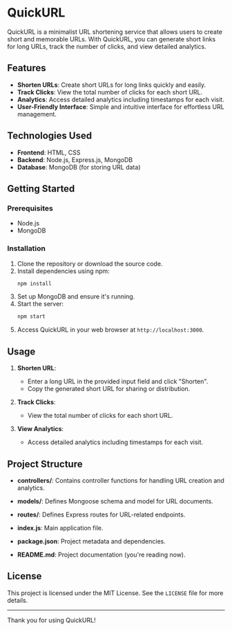 # QuickURL

QuickURL is a minimalist URL shortening service that allows users to create short and memorable URLs. With QuickURL, you can generate short links for long URLs, track the number of clicks, and view detailed analytics.

## Features

- **Shorten URLs**: Create short URLs for long links quickly and easily.
- **Track Clicks**: View the total number of clicks for each short URL.
- **Analytics**: Access detailed analytics including timestamps for each visit.
- **User-Friendly Interface**: Simple and intuitive interface for effortless URL management.

## Technologies Used

- **Frontend**: HTML, CSS
- **Backend**: Node.js, Express.js, MongoDB
- **Database**: MongoDB (for storing URL data)

## Getting Started

### Prerequisites

- Node.js
- MongoDB

### Installation

1. Clone the repository or download the source code.
2. Install dependencies using npm:
    ```bash
    npm install
    ```
3. Set up MongoDB and ensure it's running.
4. Start the server:
    ```bash
    npm start
    ```
5. Access QuickURL in your web browser at `http://localhost:3000`.

## Usage

1. **Shorten URL**:
    - Enter a long URL in the provided input field and click "Shorten".
    - Copy the generated short URL for sharing or distribution.

2. **Track Clicks**:
    - View the total number of clicks for each short URL.

3. **View Analytics**:
    - Access detailed analytics including timestamps for each visit.

## Project Structure

- **controllers/**: Contains controller functions for handling URL creation and analytics.
- **models/**: Defines Mongoose schema and model for URL documents.
- **routes/**: Defines Express routes for URL-related endpoints.

- **index.js**: Main application file.
- **package.json**: Project metadata and dependencies.
- **README.md**: Project documentation (you're reading now).

## License

This project is licensed under the MIT License. See the `LICENSE` file for more details.

---

Thank you for using QuickURL!
